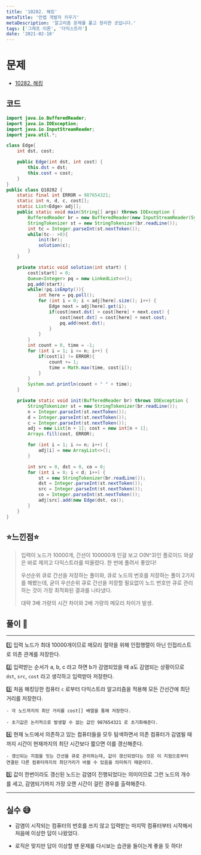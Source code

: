 ```yaml
---
title: '10282. 해킹'
metaTitle: '만렙 개발자 키우기'
metaDescription: '알고리즘 문제를 풀고 정리한 곳입니다.'
tags: ['그래프 이론', '다익스트라']
date: '2021-02-10'
---
```


# 문제
- [10282. 해킹](https://www.acmicpc.net/problem/10282)

## 코드
``` java
import java.io.BufferedReader;
import java.io.IOException;
import java.io.InputStreamReader;
import java.util.*;

class Edge{
    int dst, cost;

    public Edge(int dst, int cost) {
        this.dst = dst;
        this.cost = cost;
    }
}
public class Q10282 {
    static final int ERROR = 987654321;
    static int n, d, c, cost[];
    static List<Edge> adj[];
    public static void main(String[] args) throws IOException {
        BufferedReader br = new BufferedReader(new InputStreamReader(System.in));
        StringTokenizer st = new StringTokenizer(br.readLine());
        int tc = Integer.parseInt(st.nextToken());
        while(tc-- >0){
            init(br);
            solution(c);
        }
    }

    private static void solution(int start) {
        cost[start] = 0;
        Queue<Integer> pq = new LinkedList<>();
        pq.add(start);
        while(!pq.isEmpty()){
            int here = pq.poll();
            for (int i = 0; i < adj[here].size(); i++) {
                Edge next = adj[here].get(i);
                if(cost[next.dst] > cost[here] + next.cost) {
                    cost[next.dst] = cost[here] + next.cost;
                    pq.add(next.dst);
                }
            }
        }
        int count = 0, time = -1;
        for (int i = 1; i <= n; i++) {
            if(cost[i] != ERROR){
                count += 1;
                time = Math.max(time, cost[i]);
            }
        }
        System.out.println(count + " " + time);
    }

    private static void init(BufferedReader br) throws IOException {
        StringTokenizer st = new StringTokenizer(br.readLine());
        n = Integer.parseInt(st.nextToken());
        d = Integer.parseInt(st.nextToken());
        c = Integer.parseInt(st.nextToken());
        adj = new List[n + 1]; cost = new int[n + 1];
        Arrays.fill(cost, ERROR);

        for (int i = 1; i <= n; i++) {
            adj[i] = new ArrayList<>();
        }

        int src = 0, dst = 0, co = 0;
        for (int i = 0; i < d; i++) {
            st = new StringTokenizer(br.readLine());
            dst = Integer.parseInt(st.nextToken());
            src = Integer.parseInt(st.nextToken());
            co = Integer.parseInt(st.nextToken());
            adj[src].add(new Edge(dst, co));
        }
    }
}
```


## ⭐️느낀점⭐️
> 입력이 노드가 10000개, 간선이 100000개 인걸 보고 O(N^3)인 플로이드 와샬은 바로 제끼고 다익스트라를 떠올렸다. 한 번에 풀려서 좋았다!
>
> 우선순위 큐로 간선을 저장하는 풀이와, 큐로 노드의 번호를 저장하는 풀이 2가지를 해봤는데, 굳이 우선순위 큐로 간선을 저장할 필요없이 노드 번호만 큐로 관리하는 것이 가장 최적화된 결과를 나타냈다.
>
> 대략 3배 가량의 시간 차이와 2배 가량의 메모리 차이가 발생.

## 풀이 📣
<hr/>
1️⃣ 입력 노드가 최대 10000개이므로 메모리 절약을 위해 인접행렬이 아닌 인접리스트로 의존 관계를 저장한다.


2️⃣ 입력받는 순서가 a, b, c 라고 하면 b가 감염되었을 때 a도 감염되는 상황이므로 `dst`, `src`, `cost` 라고 생각하고 입력받아 저장한다.


3️⃣ 처음 해킹당한 컴퓨터 `c` 로부터 다익스트라 알고리즘을 적용해 모든 간선간에 최단 거리를 저장한다.

    - 각 노드까지의 최단 거리를 cost[] 배열을 통해 저장한다.

    - 초기값은 논리적으로 발생할 수 없는 값인 987654321 로 초기화해준다.

4️⃣ 현재 노드에서 의존하고 있는 컴퓨터들을 모두 탐색하면서 의존 컴퓨터가 감염될 때 까지 시간이 현재까지의 최단 시간보다 짧으면 이를 갱신해준다.

    - 갱신되는 지점을 잇는 간선을 큐로 관리하는데, 값이 갱신되었다는 것은 이 지점으로부터 연결된 다른 컴퓨터까지의 최단거리가 바뀔 수 있음을 의미하기 때문이다.

5️⃣ 값이 한번이라도 갱신된 노드는 감염이 진행되었다는 의미이므로 그런 노드의 개수를 세고, 감염되기까지 가장 오랜 시간이 걸린 경우를 출력해준다.

<hr/>

## 실수 😅
- 감염이 시작되는 컴퓨터의 번호를 쓰지 않고 입력받는 마지막 컴퓨터부터 시작해서 처음에 이상한 답이 나왔었다.

- 로직은 맞지만 답이 이상할 땐 문제를 다시보는 습관을 들이는게 좋을 듯 하다!
